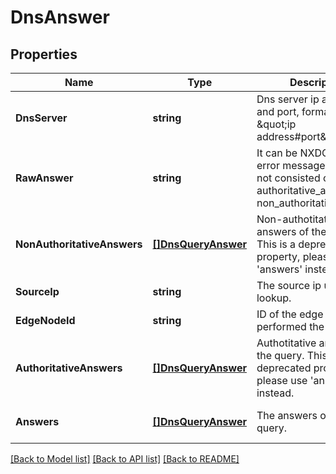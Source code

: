 # DnsAnswer

## Properties
Name | Type | Description | Notes
------------ | ------------- | ------------- | -------------
**DnsServer** | **string** | Dns server ip address and port, format is \&quot;ip address#port\&quot;.  | [default to null]
**RawAnswer** | **string** | It can be NXDOMAIN or error message which is not consisted of authoritative_answer or non_authoritative_answer.  | [optional] [default to null]
**NonAuthoritativeAnswers** | [**[]DnsQueryAnswer**](DnsQueryAnswer.md) | Non-authotitative answers of the query. This is a deprecated property, please use &#x27;answers&#x27; instead.  | [optional] [default to null]
**SourceIp** | **string** | The source ip used in this lookup.  | [default to null]
**EdgeNodeId** | **string** | ID of the edge node that performed the query.  | [default to null]
**AuthoritativeAnswers** | [**[]DnsQueryAnswer**](DnsQueryAnswer.md) | Authotitative answers of the query. This is a deprecated property, please use &#x27;answers&#x27; instead.  | [optional] [default to null]
**Answers** | [**[]DnsQueryAnswer**](DnsQueryAnswer.md) | The answers of the query.  | [optional] [default to null]

[[Back to Model list]](../README.md#documentation-for-models) [[Back to API list]](../README.md#documentation-for-api-endpoints) [[Back to README]](../README.md)

